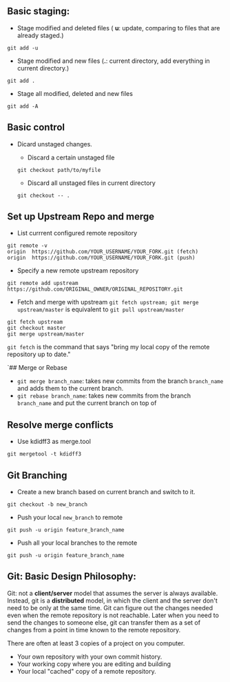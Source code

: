## Basic staging:
- Stage modified and deleted files ( __u__: update, comparing to files that are already staged.)
```
git add -u
```
- Stage modified and new files (__.__: current directory, add everything in current directory.)
```
git add .
```
- Stage all modified, deleted and new files
```
git add -A
```


## Basic control
- Dicard unstaged changes.

  - Discard a certain unstaged file
  ```
  git checkout path/to/myfile
  ```
  - Discard all unstaged files in current directory
  ```
  git checkout -- .
  ```

## Set up Upstream Repo and merge

- List currrent configured remote repository
```
git remote -v
origin  https://github.com/YOUR_USERNAME/YOUR_FORK.git (fetch)
origin  https://github.com/YOUR_USERNAME/YOUR_FORK.git (push)
```
- Specify a new remote upstream repository
```
git remote add upstream https://github.com/ORIGINAL_OWNER/ORIGINAL_REPOSITORY.git
```

- Fetch and merge with upstream `git fetch upstream; git merge upstream/master` is equivalent to `git pull upstream/master`
```
git fetch upstream
git checkout master
git merge upstream/master
```

`git fetch` is the command that says "bring my local copy of the remote repository up to date."


`## Merge or Rebase
- `git merge branch_name`: takes new commits from the branch `branch_name` and adds them to the current branch.
- `git rebase branch_name`: takes new commits from the branch `branch_name` and put the current branch on top of  

## Resolve merge conflicts
- Use kdidff3 as merge.tool
```
git mergetool -t kdidff3
```

## Git Branching
- Create a new branch based on current branch and switch to it.
```
git checkout -b new_branch
```

- Push your local `new_branch` to remote
```
git push -u origin feature_branch_name
```

- Push all your local branches to the remote
```
git push -u origin feature_branch_name
```


## Git: Basic Design Philosophy:
Git: not a __client/server__ model that assumes the server is always available.  
Instead, git is a __distributed__ model, in which the client and the server don't need to be only at the same time. Git can figure out the changes needed even when the remote repository is not reachable. Later when you need to send the changes to someone else, git can transfer them as a set of changes from a point in time known to the remote repository.

There are often at least 3 copies of a project on you computer.
- Your own repository with your own commit history.
- Your working copy where you are editing and building
- Your local "cached" copy of a remote repository.
